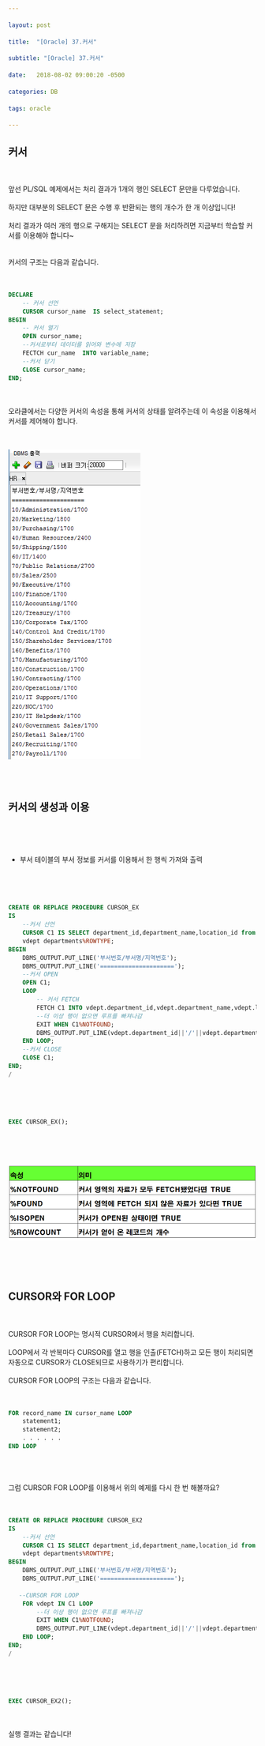 ```yaml
---

layout: post

title:  "[Oracle] 37.커서"

subtitle: "[Oracle] 37.커서"

date:   2018-08-02 09:00:20 -0500

categories: DB

tags: oracle

---
```



## 커서

<br>
<br>
앞선 PL/SQL 예제에서는 처리 결과가 1개의 행인 SELECT 문만을 다루었습니다. 
<br>
<br>
하지만 대부분의 SELECT 문은 수행 후 반환되는 행의 개수가 한 개 이상입니다!
<br>
<br>
처리 결과가 여러 개의 행으로 구해지는 SELECT 문을 처리하려면 지금부터 학습할 커서를 이용해야 합니다~
<br>
<br>
<br>
커서의 구조는 다음과 같습니다.
<br>
<br>
<br>

```sql
DECLARE
	-- 커서 선언
	CURSOR cursor_name  IS select_statement;
BEGIN
	-- 커서 열기
	OPEN cursor_name;
	--커서로부터 데이터를 읽어와 변수에 저장
	FECTCH cur_name  INTO variable_name;
	--커서 닫기
	CLOSE cursor_name;
END;
```

<br>
<br>
오라클에서는 다양한 커서의 속성을 통해 커서의 상태를 알려주는데 이 속성을 이용해서 커서를 제어해야 합니다.
<br>
<br>
<br>

![image](/image/Oracle_image/Oracle_image_226.png)

<br>
<br>

## 커서의 생성과 이용

<br>
<br>
<br>

- 부서 테이블의 부서 정보를 커서를 이용해서 한 행씩 가져와 출력

<br>
<br>
<br>

```sql
CREATE OR REPLACE PROCEDURE CURSOR_EX
IS
    --커서 선언
    CURSOR C1 IS SELECT department_id,department_name,location_id from departments;
    vdept departments%ROWTYPE;
BEGIN
    DBMS_OUTPUT.PUT_LINE('부서번호/부서명/지역번호');
    DBMS_OUTPUT.PUT_LINE('=====================');
    --커서 OPEN
    OPEN C1;
    LOOP
        -- 커서 FETCH
        FETCH C1 INTO vdept.department_id,vdept.department_name,vdept.location_id;
        --더 이상 행이 없으면 루프를 빠져나감
        EXIT WHEN C1%NOTFOUND;
        DBMS_OUTPUT.PUT_LINE(vdept.department_id||'/'||vdept.department_name||'/'||vdept.location_id);
    END LOOP;
    --커서 CLOSE
    CLOSE C1;
END;
/
```

<br>
<br>
<br>

```sql
EXEC CURSOR_EX();
```

<br>
<br>
<br>

![image](/image/Oracle_image/Oracle_image_227.png)

<br>
<br>
<br>

## CURSOR와 FOR LOOP

<br>
<br>
CURSOR FOR LOOP는 명시적 CURSOR에서 행을 처리합니다. 
<br>
<br>
LOOP에서 각 반복마다 CURSOR를 열고 행을 인출(FETCH)하고 모든 행이 처리되면 자동으로 CURSOR가 CLOSE되므로 사용하기가 편리합니다.
<br>
<br>
CURSOR FOR LOOP의 구조는 다음과 같습니다.
<br>
<br>
<br>

```sql
FOR record_name IN cursor_name LOOP
	statement1;
	statement2;
	. . . . . .
END LOOP
```

<br>
<br>
<br>
그럼 CURSOR FOR LOOP를 이용해서 위의 예제를 다시 한 번 해볼까요?
<br>
<br>
<br>

```sql
CREATE OR REPLACE PROCEDURE CURSOR_EX2
IS
    --커서 선언
    CURSOR C1 IS SELECT department_id,department_name,location_id from departments;
    vdept departments%ROWTYPE;
BEGIN
    DBMS_OUTPUT.PUT_LINE('부서번호/부서명/지역번호');
    DBMS_OUTPUT.PUT_LINE('=====================');
   
   --CURSOR FOR LOOP
    FOR vdept IN C1 LOOP
        --더 이상 행이 없으면 루프를 빠져나감
        EXIT WHEN C1%NOTFOUND;
        DBMS_OUTPUT.PUT_LINE(vdept.department_id||'/'||vdept.department_name||'/'||vdept.location_id);
    END LOOP;
END;
/
```

<br>
<br>
<br>

```sql
EXEC CURSOR_EX2();
```

<br>
<br>
실행 결과는 같습니다!




